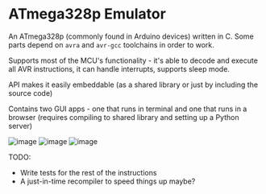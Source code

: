 # ATmega328p Emulator

An ATmega328p (commonly found in Arduino devices) written in C. Some parts depend on `avra` and `avr-gcc` toolchains in order to work.

Supports most of the MCU's functionality - it's able to decode and execute all AVR instructions, it can handle interrupts, supports sleep mode.

API makes it easily embeddable (as a shared library or just by including the source code)

Contains two GUI apps - one that runs in terminal and one that runs in a browser (requires compiling to shared library and setting up a Python server)

![image](https://user-images.githubusercontent.com/25384028/114919743-ea32a480-9e28-11eb-91af-134661448185.png)
![image](https://user-images.githubusercontent.com/25384028/114920157-6dec9100-9e29-11eb-9951-b1207a91f67e.png)
![image](https://user-images.githubusercontent.com/25384028/114919800-fdde0b00-9e28-11eb-951d-eb61a532789a.png)

TODO:

- Write tests for the rest of the instructions
- A just-in-time recompiler to speed things up maybe?
